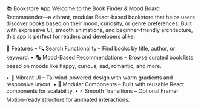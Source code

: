  📚 Bookstore App
Welcome to the Book Finder & Mood Board Recommender—a vibrant, modular React-based bookstore that helps users discover books based on their mood, curiosity, or genre preferences. Built with expressive UI, smooth animations, and beginner-friendly architecture, this app is perfect for readers and developers alike.

🚀 Features
• 	🔍 Search Functionality – Find books by title, author, or keyword.
• 	🎭 Mood-Based Recommendations – Browse curated book lists based on moods like happy, curious, sad, romantic, and more.

• 	🎨 Vibrant UI – Tailwind-powered design with warm gradients and responsive layout.
• 	🧩 Modular Components – Built with reusable React components for scalability.
• 	⚡ Smooth Transitions – Optional Framer Motion-ready structure for animated interactions.
